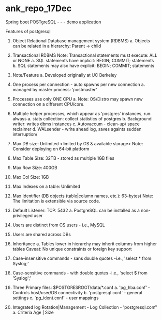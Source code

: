 # ank_repo_17Dec

Spring boot POSTgreSQL - - - demo application

Features of postgresql

1. Object Relational Database management system (RDBMS)
  a. Objects can be related in a hierarchy: Parent -> child

2. Transactional RDBMS
Note: Transactional statements must execute: ALL or NONE
  a. SQL statements have implicit: BEGIN; COMMIT; statements
  b. SQL statements may also have explicit: BEGIN; COMMIT; statements
  
3. Note/Feature
  a. Developed originally at UC Berkeley
  
4. One process per connection - auto spawns per new connection
  a. managed by master process: 'postmaster'
  
5. Processes use only ONE CPU <scalability>
  a. Note: OS/Distro may spawn new connection on a different CPU/core.
  
6. Multiple helper processes, which appear as 'postgres' instances, run always
  a. stats collection: collect statistics of postgres
  b. Background writer: writes dbms instances
  c. Autovaccum - clean-up/ space reclaimer
  d. WALsender - write ahead log, saves againts sudden interruption/<loss of power>
  
7. Max DB size: Unlimited <limited by OS & available storage>
Note: Consider deploying on 64-bit platform
 
8. Max Table Size: 32TB - stored as multiple 1GB files
9. Max Row Size: 400GB
10. Max Col Size: 1GB
11. Max Indexes on a table: Unlimited
12. Max Identifier (DB objects (table|column names, etc.): 63-bytes)
Note: The limitation is extensible via source code.
13. Default Listener: TCP: 5432
 a. PostgreSQL can be installed as a non-privileged user
14. Users are distinct from OS users - i.e., MySQL
15. Users are shared across DBs
16. Inheritance
  a. Tables lower in hierarchy may inherit columns from higher tables
Caveat: No unique constraints or foreign key support
17. Case-insensitive commands - sans double quotes -i.e., 'select * from Syslog;'
18. Case-sensitive commands - with double quotes -i.e., 'select $ from 'Syslog';'
19. Three Primary files: $POSTGRESROOT/data/*.conf
  a. 'pg_hba.conf' - Controls host/user/DB connectivity
  b. 'postgresql.conf' - general settings
  c. 'pg_ident.conf' - user mappings <not important now a days>
20. Integrated log Rotation|Management - Log Collection  - 'postgresql.conf'
  a. Criteria Age | Size

  
